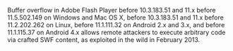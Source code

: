 Buffer overflow in Adobe Flash Player before 10.3.183.51 and 11.x before 11.5.502.149 on Windows and Mac OS X, before 10.3.183.51 and 11.x before 11.2.202.262 on Linux, before 11.1.111.32 on Android 2.x and 3.x, and before 11.1.115.37 on Android 4.x allows remote attackers to execute arbitrary code via crafted SWF content, as exploited in the wild in February 2013.